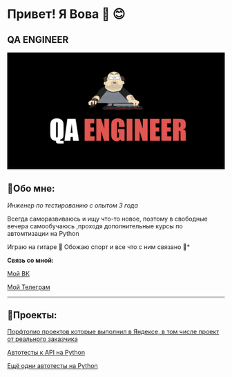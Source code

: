 # Привет! Я Вова 👋 :blush:

## QA ENGINEER

![Картинка](https://github.com/kuznetsovqa/kuznetsovqa/blob/main/QA%20ENGINEER.png)


## :boy:Обо мне:
*Инженер по тестированию с опытом 3 года*

Всегда саморазвиваюсь и ищу что-то новое, поэтому в свободные вечера самообучаюсь ,проходя дополнительные курсы по автомтизации на Python

Играю на гитаре :guitar:
Обожаю спорт и все что с ним связано :runner:* 


**Связь со мной:**

[Мой ВК](https://vk.com/kuznetsov.vladimir)

[Мой Телеграм](@vladimvladimych)


________________
## :page_with_curl:Проекты:

[Порфтолио проектов которые выполнил в Яндексе, в том числе проект от реального заказчика](https://github.com/kuznetsovqa/myportfolio/blob/main/README.md)

[Автотесты к API на Python](https://github.com/kuznetsovqa/yandex_api_stands_test/blob/master/README%20.md)

[Ещё одни автотесты на Python](https://github.com/kuznetsovqa/autotestAPI)
